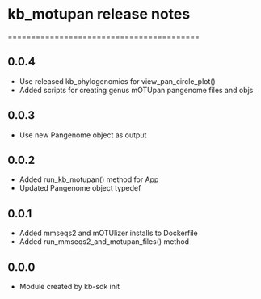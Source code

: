 # kb_motupan release notes
=========================================

0.0.4
-----
* Use released kb_phylogenomics for view_pan_circle_plot()
* Added scripts for creating genus mOTUpan pangenome files and objs

0.0.3
-----
* Use new Pangenome object as output

0.0.2
-----
* Added run_kb_motupan() method for App
* Updated Pangenome object typedef

0.0.1
-----
* Added mmseqs2 and mOTUlizer installs to Dockerfile
* Added run_mmseqs2_and_motupan_files() method

0.0.0
-----
* Module created by kb-sdk init
